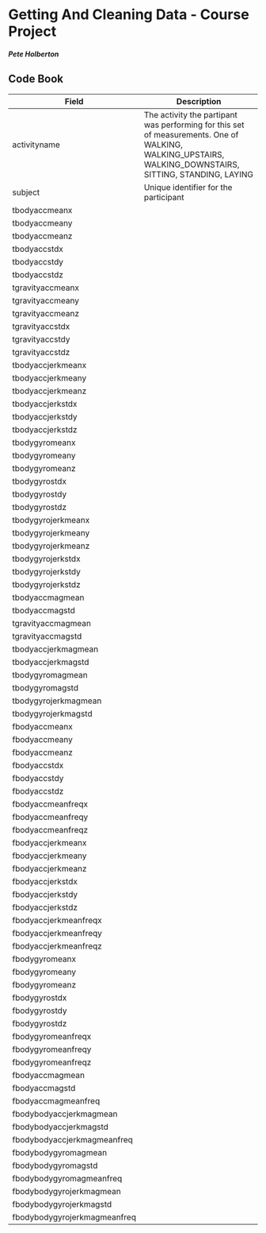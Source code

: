 # Getting And Cleaning Data - Course Project

#### _Pete Holberton_

## Code Book

| Field                        | Description |
| ---------------------------- | ----------- |
| activityname                 | The activity the partipant was performing for this set of measurements.  One of WALKING, WALKING_UPSTAIRS, WALKING_DOWNSTAIRS, SITTING, STANDING, LAYING |
| subject                      | Unique identifier for the participant |
| tbodyaccmeanx                ||
| tbodyaccmeany                ||
| tbodyaccmeanz                ||
| tbodyaccstdx                 ||
| tbodyaccstdy                 ||
| tbodyaccstdz                 ||
| tgravityaccmeanx             ||
| tgravityaccmeany             ||
| tgravityaccmeanz             ||
| tgravityaccstdx              ||
| tgravityaccstdy              ||
| tgravityaccstdz              ||
| tbodyaccjerkmeanx            ||
| tbodyaccjerkmeany            ||
| tbodyaccjerkmeanz            ||
| tbodyaccjerkstdx             ||
| tbodyaccjerkstdy             ||
| tbodyaccjerkstdz             ||
| tbodygyromeanx               ||
| tbodygyromeany               ||
| tbodygyromeanz               ||
| tbodygyrostdx                ||
| tbodygyrostdy                ||
| tbodygyrostdz                ||
| tbodygyrojerkmeanx           ||
| tbodygyrojerkmeany           ||
| tbodygyrojerkmeanz           ||
| tbodygyrojerkstdx            ||
| tbodygyrojerkstdy            ||
| tbodygyrojerkstdz            ||
| tbodyaccmagmean              ||
| tbodyaccmagstd               ||
| tgravityaccmagmean           ||
| tgravityaccmagstd            ||
| tbodyaccjerkmagmean          ||
| tbodyaccjerkmagstd           ||
| tbodygyromagmean             ||
| tbodygyromagstd              ||
| tbodygyrojerkmagmean         ||
| tbodygyrojerkmagstd          ||
| fbodyaccmeanx                ||
| fbodyaccmeany                ||
| fbodyaccmeanz                ||
| fbodyaccstdx                 ||
| fbodyaccstdy                 ||
| fbodyaccstdz                 ||
| fbodyaccmeanfreqx            ||
| fbodyaccmeanfreqy            ||
| fbodyaccmeanfreqz            ||
| fbodyaccjerkmeanx            ||
| fbodyaccjerkmeany            ||
| fbodyaccjerkmeanz            ||
| fbodyaccjerkstdx             ||
| fbodyaccjerkstdy             ||
| fbodyaccjerkstdz             ||
| fbodyaccjerkmeanfreqx        ||
| fbodyaccjerkmeanfreqy        ||
| fbodyaccjerkmeanfreqz        ||
| fbodygyromeanx               ||
| fbodygyromeany               ||
| fbodygyromeanz               ||
| fbodygyrostdx                ||
| fbodygyrostdy                ||
| fbodygyrostdz                ||
| fbodygyromeanfreqx           ||
| fbodygyromeanfreqy           ||
| fbodygyromeanfreqz           ||
| fbodyaccmagmean              ||
| fbodyaccmagstd               ||
| fbodyaccmagmeanfreq          ||
| fbodybodyaccjerkmagmean      ||
| fbodybodyaccjerkmagstd       ||
| fbodybodyaccjerkmagmeanfreq  ||
| fbodybodygyromagmean         ||
| fbodybodygyromagstd          ||
| fbodybodygyromagmeanfreq     ||
| fbodybodygyrojerkmagmean     ||
| fbodybodygyrojerkmagstd      ||
| fbodybodygyrojerkmagmeanfreq ||
